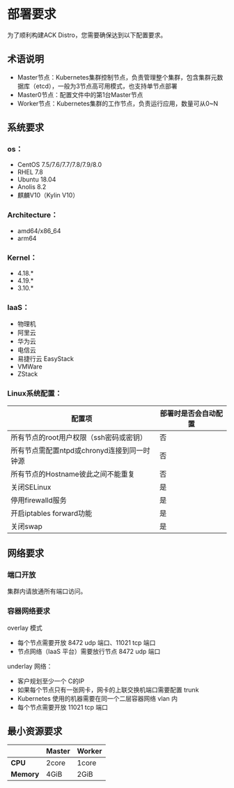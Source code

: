 # 部署要求
为了顺利构建ACK Distro，您需要确保达到以下配置要求。

## 术语说明

- Master节点：Kubernetes集群控制节点，负责管理整个集群，包含集群元数据库（etcd），一般为3节点高可用模式，也支持单节点部署
- Master0节点：配置文件中的第1台Master节点
- Worker节点：Kubernetes集群的工作节点，负责运行应用，数量可从0~N

## 系统要求
### os：

- CentOS 7.5/7.6/7.7/7.8/7.9/8.0
- RHEL 7.8
- Ubuntu 18.04
- Anolis 8.2
- 麒麟V10（Kylin V10）

### Architecture：

- amd64/x86_64
- arm64

### Kernel：

- 4.18.*
- 4.19.*
- 3.10.*

### IaaS：

- 物理机
- 阿里云
- 华为云
- 电信云
- 易捷行云 EasyStack
- VMWare
- ZStack

### Linux系统配置：
| **配置项** | **部署时是否会自动配置** |
| --- | --- |
| 所有节点的root用户权限（ssh密码或密钥） | 否 |
| 所有节点需配置ntpd或chronyd连接到同一时钟源 | 否 |
| 所有节点的Hostname彼此之间不能重复 | 否 |
| 关闭SELinux | 是 |
| 停用firewalld服务 | 是 |
| 开启iptables forward功能 | 是 |
| 关闭swap | 是 |

## 网络要求
### 端口开放
集群内请放通所有端口访问。

### 容器网络要求
overlay 模式

- 每个节点需要开放 8472 udp 端口、11021 tcp 端口
- 节点网络（IaaS 平台）需要放行节点 8472 udp 端口

underlay 网络：

- 客户规划至少一个 C的IP
- 如果每个节点只有一张网卡，网卡的上联交换机端口需要配置 trunk
- Kubernetes 使用的机器需要在同一个二层容器网络 vlan 内
- 每个节点需要开放 11021 tcp 端口

## 最小资源要求
|  | **Master** | **Worker** |
| --- | --- | --- |
| **CPU** |  2core | 1core |
| **Memory** | 4GiB | 2GiB |

